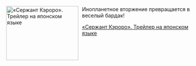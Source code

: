 <!--2025-07-14 23:00:04-->
<div class="yb">
  <div class="rss kino_kino"><a href="https://www.kino-teatr.ru/video/51184/" title="«Сержант Кэроро». Трейлер на японском языке"><img src="https://www.kino-teatr.ru/video/4/8/51184/poster.jpg" width="196" height="147" align="left" hspace="5" style="margin: 0px 10px 0px 5px" alt="«Сержант Кэроро». Трейлер на японском языке"/></a>Инопланетное вторжение превращается в веселый бардак&#33; <p class="titl"><a href="https://www.kino-teatr.ru/video/51184/">«Сержант Кэроро». Трейлер на японском языке</a></p></div>
</div>

